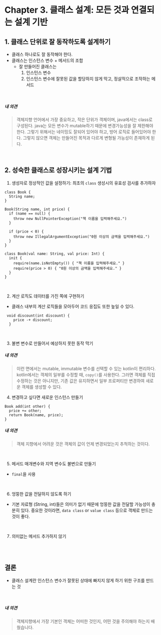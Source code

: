# Chapter 3. 클래스 설계: 모든 것과 연결되는 설계 기반 

## 1. 클래스 단위로 잘 동작하도록 설계하기 
- 클래스 하나로도 잘 동작해야 한다.
- 클래스는 인스턴스 변수 + 메서드의 조합
    - 잘 만들어진 클래스는
      1. 인스턴스 변수
      2. 인스턴스 변수에 잘못된 값을 할당하지 않게 막고, 정살적으로 조작하는 메서드
    
<br/>

##### 내 의견 
> 객체지향 언어에서 가장 중요하고, 작은 단위가 객체이며, java에서는 class로 구성된다. java는 모든 변수가 mutable하기 때문에 변경가능성을 잘 제한해야 한다.
그렇기 위해서는 네이밍도 잘되어 있어야 하고, 방어 로직로 들어있어야 한다. 그렇지 않으면 객체는 만들어진 목적과 다르게 변형될 가능성이 존재하게 된다.
<br/>

## 2. 성숙한 클래스로 성장시키는 설계 기법 
1) 생성자로 정상적인 값을 설정하기: 최초의 `class` 생성시의 유효성 검사를 추가하자 
```
class Book {
  String name;
}

Book(String name, int price) {
  if (name == null) {
    throw new NullPointerException("책 이름을 입력해주세요.")
  }

  if (price < 0) {
    throw new IllegalArgumentException("0원 이상의 금액을 입력해주세요.")
  }
}
```

```
class Book(val name: String, val price: Int) {
  init {
    require(name.isNotEmpty()) { "책 이름을 입력해주세요." }
    require(price > 0) { "0원 이상의 금액을 입력해주세요." }
  }
}
```
<br/>

2) 계산 로직도 데이터를 가진 쪽에 구현하기
- 클래스 내부의 계산 로직들을 모아두어 코드 응집도 또한 높일 수 있다. 
```
 void discount(int discount) {
    price -+ discount;
  }
```
<br/>

3) 불변 변수로 만들어서 예상하지 못한 동작 막기

##### 내 의견 
> 이런 면에서는 mutable, immutable 변수를 선택할 수 있는 kotlin이 편리하다. kotlin에서는 객체의 일부를 수정할 때, `copy()`를 사용한다. 그러면 객체를 직접수정하는 것은 아니지만, 기존 값은 유지하면서 일부 프로퍼티만 변경하여 새로운 객체를 생성할 수 있다.

4) 변경하고 싶다면 새로운 인스턴스 만들기 
```
Book add(int other) {
  price += other;
  return Book(name, price);
}
```

##### 내 의견 
> 객체 지향에서 어려운 것은 객체의 값이 언제 변경되었는지 추척하는 것이다.
<br/>

5) 메서드 매개변수와 지역 변수도 불변으로 만들기
- `final`을 사용
<br/>

6) 엉뚱한 값을 전달하지 않도록 하기
- 기본 자료형 (String, int)들은 의미가 없기 때문에 엉뚱한 값을 전달할 가능성이 충분히 있다. 중요한 것이라면, `data class` or `value class` 등으로 객체로 만드는 것이 좋다.
<br/>

7) 의미없는 메서드 추가하지 않기
<br/>
<br/>

## 결론
- 클래스 설계란 인스턴스 변수가 잘못된 상태에 빠지지 않게 하기 위한 구조를 만드는 것
<br/>

##### 내 의견 
> 객체지향에서 가장 기본인 객체는 어떠한 것인지, 어떤 것을 주의해야 하는지 배웠습니다.

  


 
